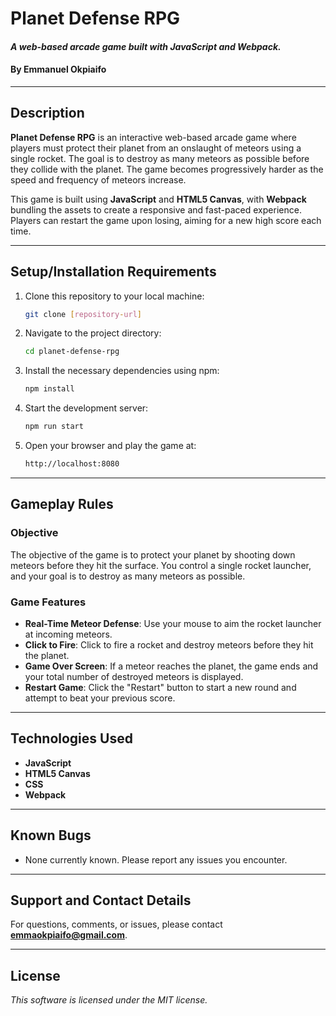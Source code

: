 # **Planet Defense RPG**

#### _A web-based arcade game built with JavaScript and Webpack._

#### By Emmanuel Okpiaifo

---

## **Description**

**Planet Defense RPG** is an interactive web-based arcade game where players must protect their planet from an onslaught of meteors using a single rocket. The goal is to destroy as many meteors as possible before they collide with the planet. The game becomes progressively harder as the speed and frequency of meteors increase.

This game is built using **JavaScript** and **HTML5 Canvas**, with **Webpack** bundling the assets to create a responsive and fast-paced experience. Players can restart the game upon losing, aiming for a new high score each time.

---

## **Setup/Installation Requirements**

1. Clone this repository to your local machine:
    ```bash
    git clone [repository-url]
    ```
2. Navigate to the project directory:
    ```bash
    cd planet-defense-rpg
    ```
3. Install the necessary dependencies using npm:
    ```bash
    npm install
    ```
4. Start the development server:
    ```bash
    npm run start
    ```
5. Open your browser and play the game at:
    ```bash
    http://localhost:8080
    ```

---

## **Gameplay Rules**

### **Objective**
The objective of the game is to protect your planet by shooting down meteors before they hit the surface. You control a single rocket launcher, and your goal is to destroy as many meteors as possible.

### **Game Features**
- **Real-Time Meteor Defense**: Use your mouse to aim the rocket launcher at incoming meteors.
- **Click to Fire**: Click to fire a rocket and destroy meteors before they hit the planet.
- **Game Over Screen**: If a meteor reaches the planet, the game ends and your total number of destroyed meteors is displayed.
- **Restart Game**: Click the "Restart" button to start a new round and attempt to beat your previous score.

---

## **Technologies Used**

- **JavaScript**
- **HTML5 Canvas**
- **CSS**
- **Webpack**

---

## **Known Bugs**

- None currently known. Please report any issues you encounter.

---

## **Support and Contact Details**

For questions, comments, or issues, please contact **emmaokpiaifo@gmail.com**.

---

## **License**

*This software is licensed under the MIT license.*
